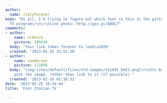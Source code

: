 ```yaml
---
author:
  name: italyforever
body: "Hi all, I'm trying to figure out which font is this in the picture, is an Italian
  TV program\r\n\r\nlink photo: http://goo.gl/Q8OLT"
comments:
- author:
    name: oldnick
    picture: 109434
  body: "Your link takes forever to load\u2026"
  created: '2013-01-25 23:52:20'
- author:
    name: canderson
    picture: 111096
  body: "[img:sites/default/files/old-images/s1i03t_6423.png]\r\nIts better to just
    post the image, rather than link to it (if possible)."
  created: '2013-01-26 01:16:32'
date: '2013-01-25 16:34:44'
title: 'Font Italian TV '

---
```


